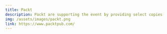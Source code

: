 ```yaml
---
title: Packt
description: Packt are supporting the event by providing select copies of free PHP eBooks to attendees.
img: /assets/images/packt.png
link: https://www.packtpub.com/
---
```

